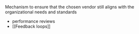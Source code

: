 Mechanism to ensure that the chosen vendor still aligns with the organizational needs and standards
- performance reviews
- [[Feedback loops]]
